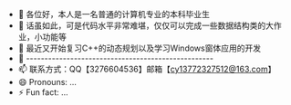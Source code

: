 - 👋 各位好，本人是一名普通的计算机专业的本科毕业生
- 👀 话虽如此，可是代码水平非常难堪，仅仅可以完成一些数据结构类的大作业，小功能等
- 🌱 最近又开始复习C++的动态规划以及学习Windows窗体应用的开发
- 💞️ ---------------------------------------------------
- 📫 联系方式：QQ【3276604536】邮箱【cy13772327512@163.com】
- 😄 Pronouns: ...
- ⚡ Fun fact: ...

<!---
CY-Boen/CY-Boen is a ✨ special ✨ repository because its `README.md` (this file) appears on your GitHub profile.
You can click the Preview link to take a look at your changes.
--->
